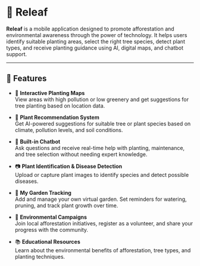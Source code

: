 # 🌱 Releaf

**Releaf** is a mobile application designed to promote afforestation and environmental awareness through the power of technology. It helps users identify suitable planting areas, select the right tree species, detect plant types, and receive planting guidance using AI, digital maps, and chatbot support.

---

## 📱 Features

- 📍 **Interactive Planting Maps**  
  View areas with high pollution or low greenery and get suggestions for tree planting based on location data.

- 🌳 **Plant Recommendation System**  
  Get AI-powered suggestions for suitable tree or plant species based on climate, pollution levels, and soil conditions.

- 🤖 **Built-in Chatbot**  
  Ask questions and receive real-time help with planting, maintenance, and tree selection without needing expert knowledge.

- 📷 **Plant Identification & Disease Detection**  
  Upload or capture plant images to identify species and detect possible diseases.

- 🌿 **My Garden Tracking**  
  Add and manage your own virtual garden. Set reminders for watering, pruning, and track plant growth over time.

- 📢 **Environmental Campaigns**  
  Join local afforestation initiatives, register as a volunteer, and share your progress with the community.

- 📚 **Educational Resources**  
  Learn about the environmental benefits of afforestation, tree types, and planting techniques.

